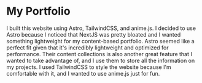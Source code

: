 # My Portfolio
I built this website using Astro, TailwindCSS, and anime.js. I decided to use Astro because I noticed that NextJS was pretty bloated and I wanted something lightweight for my content-based portfolio. Astro seemed like a perfect fit given that it's incredibly lightweight and optimized for performance. Their content collections is also another great feature that I wanted to take advantage of, and I use them to store all the information on my projects. I used TailwindCSS to style the website because I'm comfortable with it, and I wanted to use anime.js just for fun.  